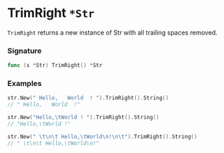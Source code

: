 # TrimRight `*Str`

`TrimRight` returns a new instance of Str with all trailing spaces removed.

### Signature

```go
func (s *Str) TrimRight() *Str
```

### Examples

```go
str.New(" Hello,   World  ! ").TrimRight().String()
// " Hello,   World  !"

str.New("Hello,\tWorld ! ").TrimRight().String()
// "Hello,\tWorld !"

str.New(" \t\n\t Hello,\tWorld\n!\n\t").TrimRight().String()
// " \t\n\t Hello,\tWorld\n!"

```
